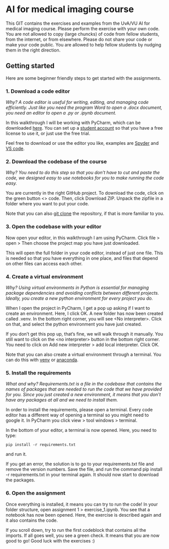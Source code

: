 
# AI for medical imaging course
This GIT contains the exercises and examples from the UvA/VU AI for medical imaging course.
Please perform the exercise with your own code. You are not allowed to copy (large chuncks) of code from fellow students, from the internet, or from elsewhere.
Please do not share your code or make your code public.
You are allowed to help fellow students by nudging them in the right direction.

## Getting started
Here are some beginner friendly steps to get started with the assignments. 

### 1.	Download a code editor
_Why? A code editor is useful for writing, editing, and managing code efficiently. Just like you need the program Word to open a .docx document, you need an editor to open a .py or .ipynb document._

In this walkthrough I will be working with PyCharm, which can be downloaded [here](https://www.jetbrains.com/pycharm/download/?section=mac). You can set up a [student account](https://www.jetbrains.com/community/education/#students) so that you have a free license to use it, or just use the free trial. 

Feel free to download or use the editor you like, examples are [Spyder](https://www.spyder-ide.org/) and [VS code](https://code.visualstudio.com/download).

### 2.	Download the codebase of the course
_Why? You need to do this step so that you don’t have to cut and paste the code, we designed easy to use notebooks for you to make running the code easy._

You are currently in the right GitHub project. To download the code, click on the green button <> code. Then, click Download ZIP. Unpack the zipfile in a folder where you want to put your code. 

Note that you can also [git clone](https://docs.github.com/en/repositories/creating-and-managing-repositories/cloning-a-repository) the repository, if that is more familiar to you. 

### 3.	Open the codebase with your editor
Now open your editor, in this walkthrough I am using PyCharm. Click file > open > Then choose the project map you have just downloaded. 

This will open the full folder in your code editor, instead of just one file. This is needed so that you have everything in one place, and files that depend on other files can access each other. 

### 4.	Create a virtual environment
_Why? Using virtual environments in Python is essential for managing package dependencies and avoiding conflicts between different projects. Ideally, you create a new python environment for every project you do._

When I open the project in PyCharm, I get a pop up asking if I want to create an environment. Here, I click OK. A new folder has now been created called .venv. 
In the bottom right corner, you will see \<No interpreter>. Click on that, and select the python environment you have just created.

If you don’t get this pop up, that’s fine, we will walk through it manually.  You still want to click on the  \<no interpreter> button in the bottom right corner. You need to click on Add new interpreter > add local interpreter. Click OK. 

Note that you can also create a virtual environment through a terminal. You can do this with [venv](https://docs.python.org/3/library/venv.html) or [anaconda](https://docs.conda.io/projects/conda/en/latest/user-guide/getting-started.html).

### 5.	Install the requirements
_What and why? Requirements.txt is a file in the codebase that contains the names of packages that are needed to run the code that we have provided for you. Since you just created a new environment, it means that you don’t have any packages at all and we need to install them._

In order to install the requirements, please open a terminal. Every code editor has a different way of opening a terminal so you might need to google it. In PyCharm you click view > tool windows > terminal. 

In the bottom of your editor, a terminal is now opened. Here, you need to type: 

```pip install -r requirements.txt```

and run it.

If you get an error, the solution is to go to your requirements.txt file and remove the version numbers. Save the file, and run the command pip install -r requirements.txt in your terminal again. It should now start to download the packages. 

### 6.	Open the assignment
Once everything is installed, it means you can try to run the code! In your folder structure, open assignment 1 > exercise_1.ipynb. You see that a notebook has now been opened. Here, the exercise is described again and it also contains the code. 

If you scroll down, try to run the first codeblock that contains all the imports. If all goes well, you see a green check. It means that you are now good to go! Good luck with the exercises :) 





